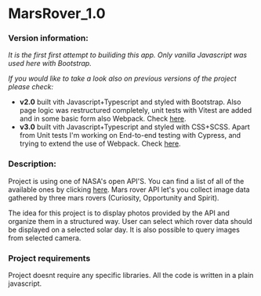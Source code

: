 # MarsRover_1.0
### Version information:

*It is the first first attempt to builiding this app. Only vanilla Javascript was used here with Bootstrap.*

*If you would like to take a look also on previous versions of the project please check:*
* **v2.0** built vith Javascript+Typescript and styled with Bootstrap. Also page logic was restructured completely, unit tests with Vitest are added and in some basic form also Webpack. Check [here](https://github.com/RZajacc/Mars_Rover_2.0).
* **v3.0** built vith Javascript+Typescript and styled with CSS+SCSS. Apart from Unit tests I'm working on End-to-end testing with Cypress, and trying to extend the use of Webpack. Check [here](https://github.com/RZajacc/MarsRover_3.0).

### Description:

Project is using one of NASA's open API'S. You can find a list of all of the available ones by clicking [here](https://api.nasa.gov/). Mars rover API let's you collect image data gathered by three mars rovers (Curiosity, Opportunity and Spirit).

The idea for this project is to display photos provided by the API and organize them in a structured way. User can select which rover data should be displayed on a selected solar day. It is also possible to query images from selected camera.

### Project requirements

Project doesnt require any specific libraries. All the code is written in a plain javascript.
